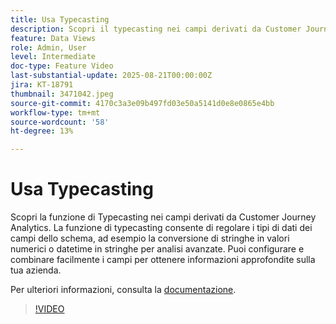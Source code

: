 ```yaml
---
title: Usa Typecasting
description: Scopri il typecasting nei campi derivati da Customer Journey Analytics.
feature: Data Views
role: Admin, User
level: Intermediate
doc-type: Feature Video
last-substantial-update: 2025-08-21T00:00:00Z
jira: KT-18791
thumbnail: 3471042.jpeg
source-git-commit: 4170c3a3e09b497fd03e50a5141d0e8e0865e4bb
workflow-type: tm+mt
source-wordcount: '58'
ht-degree: 13%

---
```


# Usa Typecasting

Scopri la funzione di Typecasting nei campi derivati da Customer Journey Analytics. La funzione di typecasting consente di regolare i tipi di dati dei campi dello schema, ad esempio la conversione di stringhe in valori numerici o datetime in stringhe per analisi avanzate. Puoi configurare e combinare facilmente i campi per ottenere informazioni approfondite sulla tua azienda.

Per ulteriori informazioni, consulta la [documentazione](https://experienceleague.adobe.com/it/docs/analytics-platform/using/cja-dataviews/derived-fields).

>[!VIDEO](https://video.tv.adobe.com/v/3471042/?learn=on)
